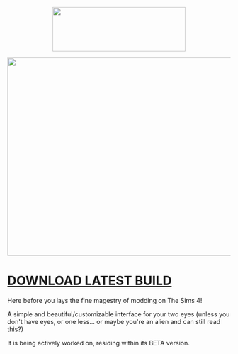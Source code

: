 <p align="center">
  <img width="300" height="100" src="https://i.imgur.com/8gW9sI7.png">
<p align="center">
  <img width="800" height="447" src="https://aliceorjustalicia.ml/assets/img/AllyMods2-main.png">
</p>

# [DOWNLOAD LATEST BUILD](https://github.com/AliceorjustAlicia/AllyMods-2/releases/tag/Beeta)

Here before you lays the fine magestry of modding on The Sims 4!

A simple and beautiful/customizable interface for your two eyes (unless you don't have eyes, or one less... or maybe you're an alien and can still read this?)

It is being actively worked on, residing within its BETA version.
